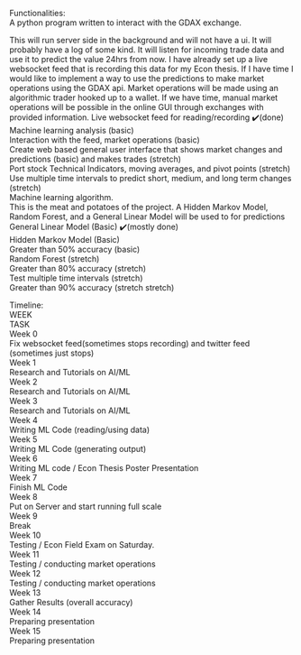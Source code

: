 Functionalities:   
A python program written to interact with the GDAX exchange. 

This will run server side in the background and will not have a ui. It will probably have a log of some kind. It will listen for incoming trade data and use it to predict the value 24hrs from now. I have already set up a live websocket feed that is recording this data for my Econ thesis. If I have time I would like to implement a way to use the predictions to make market operations using the GDAX api. Market operations will be made using an algorithmic trader hooked up to a wallet. If we have time, manual market operations will be possible in the online GUI through exchanges with provided information.
Live websocket feed for reading/recording ✔️(done)  
Machine learning analysis (basic)  
Interaction with the feed, market operations (basic)  
Create web based general user interface that shows market changes and predictions (basic) and makes trades (stretch)  
Port stock Technical Indicators, moving averages, and pivot points (stretch)  
Use multiple time intervals to predict short, medium, and long term changes (stretch)  
Machine learning algorithm.  
This is the meat and potatoes of the project. A Hidden Markov Model, Random Forest, and a General Linear Model will be used to for predictions
General Linear Model (Basic) ✔️(mostly done)  
Hidden Markov Model (Basic)  
Greater than 50% accuracy (basic)  
Random Forest (stretch)  
Greater than 80% accuracy (stretch)  
Test multiple time intervals (stretch)  
Greater than 90% accuracy (stretch stretch)  


Timeline:   
WEEK  
TASK  
Week 0  
Fix websocket feed(sometimes stops recording) and twitter feed (sometimes just stops)  
Week 1  
Research and Tutorials on AI/ML  
Week 2  
Research and Tutorials on AI/ML  
Week 3  
Research and Tutorials on AI/ML  
Week 4  
Writing ML Code (reading/using data)  
Week 5  
Writing ML Code (generating output)  
Week 6  
Writing ML code / Econ Thesis Poster Presentation  
Week 7  
Finish ML Code  
Week 8  
Put on Server and start running full scale  
Week 9  
Break  
Week 10  
Testing / Econ Field Exam on Saturday.  
Week 11  
Testing / conducting market operations  
Week 12  
Testing / conducting market operations  
Week 13  
Gather Results (overall accuracy)  
Week 14  
Preparing presentation  
Week 15  
Preparing presentation  

